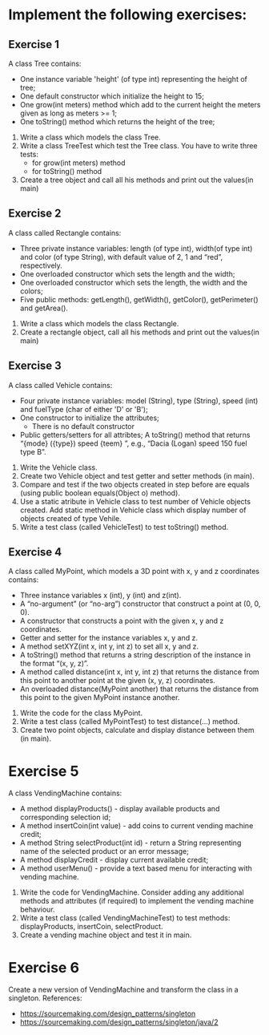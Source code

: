 # Implement the following exercises:

## Exercise 1

A class Tree contains:
- One instance variable 'height' (of type int) representing the height of tree;
- One default constructor which initialize the height to 15;
- One grow(int meters) method which add to the current height the meters given as long as meters >= 1;
- One toString() method which returns the height of the tree;
   
1. Write a class which models the class Tree. 
2. Write a class TreeTest which test the Tree class. You have to write three tests:
    * for grow(int meters) method
    * for toString() method
3. Create a tree object and call all his methods and print out the values(in main)

## Exercise 2

A class called Rectangle contains:
- Three private instance variables: length (of type int), width(of type int) and color (of type String), with default value of 2, 1 and “red”, respectively.
- One overloaded constructor which sets the length and the width;
- One overloaded constructor which sets the length, the width and the colors;
- Five public methods: getLength(), getWidth(), getColor(), getPerimeter() and getArea().

1. Write a class which models the class Rectangle.
2. Create a rectangle object, call all his methods and print out the values(in main)


## Exercise 3 

A class called Vehicle contains:
- Four private instance variables: model (String), type (String), speed (int) and fuelType (char of either 'D' or 'B');
- One constructor to initialize the attributes;
    * There is no default constructor
- Public getters/setters for all attribtes; 
  A toString() method that returns “{mode} ({type}) speed {teem} ”, e.g., “Dacia (Logan) speed 150 fuel type B”.

1. Write the Vehicle class.
2. Create two Vehicle object and test getter and setter methods (in main).
3. Compare and test if the two objects created in step before are equals (using public boolean equals(Object o) method).
4. Use a static atribute in Vehicle class to test number of Vehicle objects created. Add static method in Vehicle class which display number of objects created of type Vehile.
5. Write a test class (called VehicleTest) to test toString() method.
## Exercise 4

A class called MyPoint, which models a 3D point with x, y and z coordinates contains:
- Three instance variables x (int), y (int) and z(int).
- A “no-argument” (or “no-arg”) constructor that construct a point at (0, 0, 0).
- A constructor that constructs a point with the given x, y and z coordinates.
- Getter and setter for the instance variables x, y and z.
- A method setXYZ(int x, int y, int z) to set all  x, y and z.
- A toString() method that returns a string description of the instance in the format “(x, y, z)”.
- A method called distance(int x, int y, int z) that returns the distance from this point to another point at the given (x, y, z) coordinates.
- An overloaded distance(MyPoint another) that returns the distance from this point to the given MyPoint instance another.

1. Write the code for the class MyPoint.
2. Write a test class (called MyPointTest) to test distance(...) method.
3. Create two point objects, calculate and display distance between them (in main). 

# Exercise 5 

A class VendingMachine contains:
- A method displayProducts() - display available products and corresponding selection id; 
- A method insertCoin(int value) - add coins to current vending machine credit;
- A method String selectProduct(int id) - return a String representing name of the selected product or an error message; 
- A method displayCredit - display current available credit; 
- A method userMenu() - provide a text based menu for interacting with vending machine. 

1. Write the code for VendingMachine. Consider adding any additional methods and attributes (if required) to implement the vending machine behaviour.
2. Write a test class (called VendingMachineTest) to test methods: displayProducts, insertCoin, selectProduct.
3. Create a vending machine object and test it in main.

# Exercise 6 

Create a new version of VendingMachine and transform the class in a singleton. References:
- https://sourcemaking.com/design_patterns/singleton 
- https://sourcemaking.com/design_patterns/singleton/java/2 
